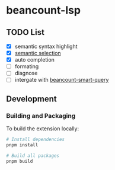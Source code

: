 # beancount-lsp

## TODO List

- [x] semantic syntax highlight
- [x] [semantic selection](https://github.com/microsoft/language-server-protocol/issues/613#issuecomment-445832563)
- [x] auto completion
- [ ] formating
- [ ] diagnose
- [ ] intergate with [beancount-smart-query](https://github.com/fengkx/beancount-smart-query)

## Development

### Building and Packaging

To build the extension locally:

```bash
# Install dependencies
pnpm install

# Build all packages
pnpm build
```
